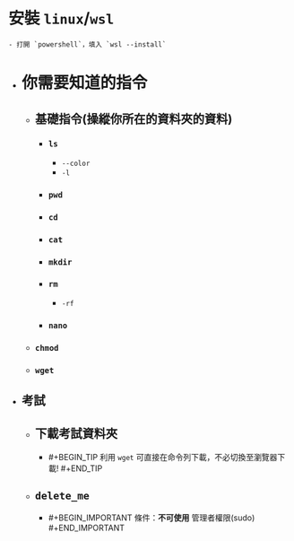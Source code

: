 # 安裝 `linux`/`wsl`
	- 打開 `powershell`，填入 `wsl --install`
- # 你需要知道的指令
	- ## 基礎指令(操縱你所在的資料夾的資料)
		- ### `ls`
			- ``--color``
			- `-l`
		- ### `pwd`
		- ### ``cd``
		- ### ``cat``
		- ### ``mkdir``
		- ### `rm`
			- `-rf`
		- ### ``nano``
	- ### ``chmod``
	- ### `wget`
- ## 考試
	- ## 下載考試資料夾
		- #+BEGIN_TIP
		  利用 `wget` 可直接在命令列下載，不必切換至瀏覽器下載!
		  #+END_TIP
	- ## `delete_me`
		- #+BEGIN_IMPORTANT
		  條件：**不可使用** 管理者權限(sudo)
		  #+END_IMPORTANT